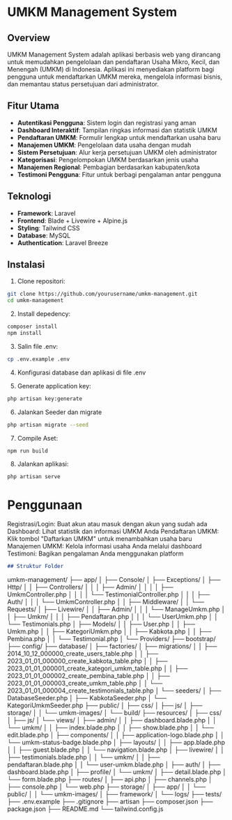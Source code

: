 # UMKM Management System

## Overview

UMKM Management System adalah aplikasi berbasis web yang dirancang untuk memudahkan pengelolaan dan pendaftaran Usaha Mikro, Kecil, dan Menengah (UMKM) di Indonesia. Aplikasi ini menyediakan platform bagi pengguna untuk mendaftarkan UMKM mereka, mengelola informasi bisnis, dan memantau status persetujuan dari administrator.

## Fitur Utama

- **Autentikasi Pengguna**: Sistem login dan registrasi yang aman
- **Dashboard Interaktif**: Tampilan ringkas informasi dan statistik UMKM
- **Pendaftaran UMKM**: Formulir lengkap untuk mendaftarkan usaha baru
- **Manajemen UMKM**: Pengelolaan data usaha dengan mudah
- **Sistem Persetujuan**: Alur kerja persetujuan UMKM oleh administrator
- **Kategorisasi**: Pengelompokan UMKM berdasarkan jenis usaha
- **Manajemen Regional**: Pembagian berdasarkan kabupaten/kota
- **Testimoni Pengguna**: Fitur untuk berbagi pengalaman antar pengguna

## Teknologi

- **Framework**: Laravel
- **Frontend**: Blade + Livewire + Alpine.js
- **Styling**: Tailwind CSS
- **Database**: MySQL
- **Authentication**: Laravel Breeze

## Instalasi

1. Clone repositori:
```bash
git clone https://github.com/yourusername/umkm-management.git
cd umkm-management
```

2. Install depedency:
```bash
composer install
npm install
```

3. Salin file .env:
```bash
cp .env.example .env
```

4. Konfigurasi database dan aplikasi di file .env

5. Generate application key:
```bash
php artisan key:generate
```

6. Jalankan Seeder dan migrate
```bash
php artisan migrate --seed
```
7. Compile Aset:
```bash
npm run build
```

8. Jalankan aplikasi:
```bash
php artisan serve
```

# Penggunaan
Registrasi/Login: Buat akun atau masuk dengan akun yang sudah ada
Dashboard: Lihat statistik dan informasi UMKM Anda
Pendaftaran UMKM: Klik tombol "Daftarkan UMKM" untuk menambahkan usaha baru
Manajemen UMKM: Kelola informasi usaha Anda melalui dashboard
Testimoni: Bagikan pengalaman Anda menggunakan platform

```markdown
## Struktur Folder

```
umkm-management/
├── app/
│   ├── Console/
│   ├── Exceptions/
│   ├── Http/
│   │   ├── Controllers/
│   │   │   ├── Admin/
│   │   │   │   ├── UmkmController.php
│   │   │   │   └── TestimonialController.php
│   │   │   ├── Auth/
│   │   │   └── UmkmController.php
│   │   ├── Middleware/
│   │   └── Requests/
│   ├── Livewire/
│   │   ├── Admin/
│   │   │   └── ManageUmkm.php
│   │   ├── Umkm/
│   │   │   ├── Pendaftaran.php
│   │   │   └── UserUmkm.php
│   │   └── Testimonials.php
│   ├── Models/
│   │   ├── User.php
│   │   ├── Umkm.php
│   │   ├── KategoriUmkm.php
│   │   ├── Kabkota.php
│   │   ├── Pembina.php
│   │   └── Testimonial.php
│   └── Providers/
├── bootstrap/
├── config/
├── database/
│   ├── factories/
│   ├── migrations/
│   │   ├── 2014_10_12_000000_create_users_table.php
│   │   ├── 2023_01_01_000000_create_kabkota_table.php
│   │   ├── 2023_01_01_000001_create_kategori_umkm_table.php
│   │   ├── 2023_01_01_000002_create_pembina_table.php
│   │   ├── 2023_01_01_000003_create_umkm_table.php
│   │   └── 2023_01_01_000004_create_testimonials_table.php
│   └── seeders/
│       ├── DatabaseSeeder.php
│       ├── KabkotaSeeder.php
│       └── KategoriUmkmSeeder.php
├── public/
│   ├── css/
│   ├── js/
│   ├── storage/
│   │   └── umkm-images/
│   └── build/
├── resources/
│   ├── css/
│   ├── js/
│   └── views/
│       ├── admin/
│       │   ├── dashboard.blade.php
│       │   └── umkm/
│       │       ├── index.blade.php
│       │       ├── show.blade.php
│       │       └── edit.blade.php
│       ├── components/
│       │   ├── application-logo.blade.php
│       │   └── umkm-status-badge.blade.php
│       ├── layouts/
│       │   ├── app.blade.php
│       │   ├── guest.blade.php
│       │   └── navigation.blade.php
│       ├── livewire/
│       │   ├── testimonials.blade.php
│       │   └── umkm/
│       │       ├── pendaftaran.blade.php
│       │       └── user-umkm.blade.php
│       ├── auth/
│       ├── dashboard.blade.php
│       ├── profile/
│       └── umkm/
│           ├── detail.blade.php
│           └── form.blade.php
├── routes/
│   ├── api.php
│   ├── channels.php
│   ├── console.php
│   └── web.php
├── storage/
│   ├── app/
│   │   └── public/
│   │       └── umkm-images/
│   ├── framework/
│   └── logs/
├── tests/
├── .env.example
├── .gitignore
├── artisan
├── composer.json
├── package.json
├── README.md
└── tailwind.config.js

